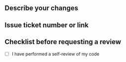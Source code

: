 ## Describe your changes

## Issue ticket number or link

## Checklist before requesting a review
- [ ] I have performed a self-review of my code
